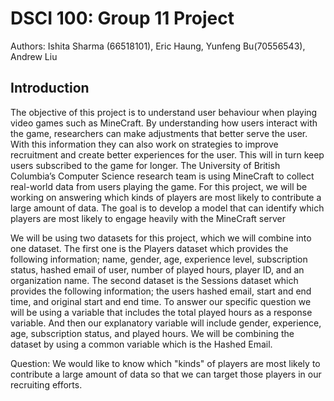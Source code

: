 # DSCI 100: Group 11 Project 
Authors: 
Ishita Sharma (66518101), Eric Haung, Yunfeng Bu(70556543), Andrew Liu

## Introduction ## 

The objective of this project is to understand user behaviour when playing video games such as MineCraft. By understanding how users interact with the game, researchers can make adjustments that better serve the user. With this information they can also work on strategies to improve recruitment and create better experiences for the user. This will in turn keep users subscribed to the game for longer. The University of British Columbia’s Computer Science research team is using MineCraft to collect real-world data from users playing the game. For this project, we will be working on answering which kinds of players are most likely to contribute a large amount of data. The goal is to develop a model that can identify which players are most likely to engage heavily with the MineCraft server 

We will be using two datasets for this project, which we will combine into one dataset. The first one is the Players dataset which provides the following information; name, gender, age, experience level, subscription status, hashed email of user, number of played hours, player ID, and an organization name. The second dataset is the Sessions dataset which provides the following information; the users hashed email, start and end time, and original start and end time. To answer our specific question we will be using a variable that includes the total played hours as a response variable. And then our explanatory variable will include gender, experience, age, subscription status, and played hours. We will be combining the dataset by using a common variable which is the Hashed Email. 

Question:  We would like to know which "kinds" of players are most likely to contribute a large amount of data so that we can target those players in our recruiting efforts.


